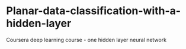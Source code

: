 # Planar-data-classification-with-a-hidden-layer
Coursera deep learning course - one hidden layer neural network
